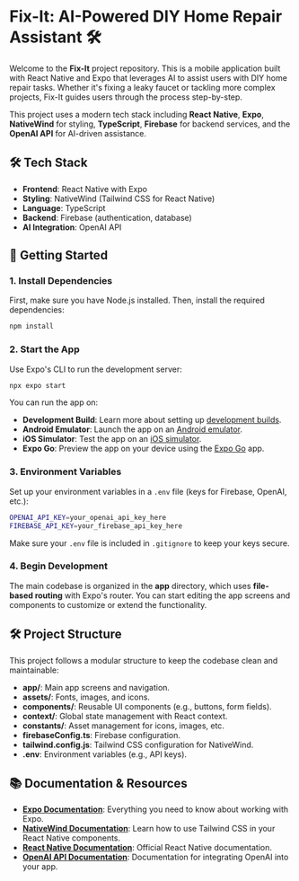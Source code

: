 # Fix-It: AI-Powered DIY Home Repair Assistant 🛠️

Welcome to the **Fix-It** project repository. This is a mobile application built with React Native and Expo that leverages AI to assist users with DIY home repair tasks. Whether it's fixing a leaky faucet or tackling more complex projects, Fix-It guides users through the process step-by-step.

This project uses a modern tech stack including **React Native**, **Expo**, **NativeWind** for styling, **TypeScript**, **Firebase** for backend services, and the **OpenAI API** for AI-driven assistance.

## 🛠 Tech Stack

- **Frontend**: React Native with Expo
- **Styling**: NativeWind (Tailwind CSS for React Native)
- **Language**: TypeScript
- **Backend**: Firebase (authentication, database)
- **AI Integration**: OpenAI API

## 🚀 Getting Started

### 1. Install Dependencies

First, make sure you have Node.js installed. Then, install the required dependencies:

```bash
npm install
```

### 2. Start the App

Use Expo's CLI to run the development server:

```bash
npx expo start
```

You can run the app on:

- **Development Build**: Learn more about setting up [development builds](https://docs.expo.dev/develop/development-builds/introduction/).
- **Android Emulator**: Launch the app on an [Android emulator](https://docs.expo.dev/workflow/android-studio-emulator/).
- **iOS Simulator**: Test the app on an [iOS simulator](https://docs.expo.dev/workflow/ios-simulator/).
- **Expo Go**: Preview the app on your device using the [Expo Go](https://expo.dev/go) app.

### 3. Environment Variables

Set up your environment variables in a `.env` file (keys for Firebase, OpenAI, etc.):

```bash
OPENAI_API_KEY=your_openai_api_key_here
FIREBASE_API_KEY=your_firebase_api_key_here
```

Make sure your `.env` file is included in `.gitignore` to keep your keys secure.

### 4. Begin Development

The main codebase is organized in the **app** directory, which uses **file-based routing** with Expo's router. You can start editing the app screens and components to customize or extend the functionality.

## 🛠 Project Structure

This project follows a modular structure to keep the codebase clean and maintainable:

- **app/**: Main app screens and navigation.
- **assets/**: Fonts, images, and icons.
- **components/**: Reusable UI components (e.g., buttons, form fields).
- **context/**: Global state management with React context.
- **constants/**: Asset management for icons, images, etc.
- **firebaseConfig.ts**: Firebase configuration.
- **tailwind.config.js**: Tailwind CSS configuration for NativeWind.
- **.env**: Environment variables (e.g., API keys).

## 📚 Documentation & Resources

- **[Expo Documentation](https://docs.expo.dev/)**: Everything you need to know about working with Expo.
- **[NativeWind Documentation](https://www.nativewind.dev/)**: Learn how to use Tailwind CSS in your React Native components.
- **[React Native Documentation](https://reactnative.dev/docs/getting-started)**: Official React Native documentation.
- **[OpenAI API Documentation](https://beta.openai.com/docs/)**: Documentation for integrating OpenAI into your app.
